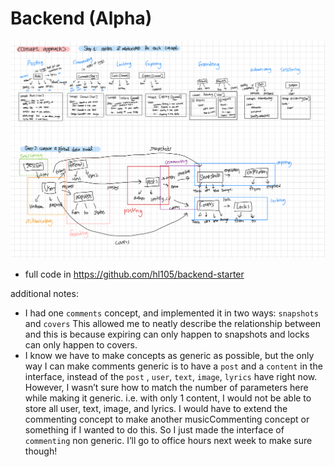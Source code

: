 # Backend (Alpha) 

![IMG_6069D1B9CA08-1.jpeg](../blog_assets/IMG_6069D1B9CA08-1.jpeg)

- full code in https://github.com/hl105/backend-starter

additional notes:

- I had one `comments` concept, and implemented it in two ways: `snapshots` and `covers` This allowed me to neatly describe the relationship between <snapshot and expiration> and <covers and locks> this is because expiring can only happen to snapshots and locks can only happen to covers.
- I know we have to make concepts as generic as possible, but the only way I can make comments generic is to have a `post` and a `content` in the interface, instead of the `post` , `user`,  `text`, `image`, `lyrics` have right now. However, I wasn’t sure how to match the number of parameters here while making it generic. i.e. with only 1 content, I would not be able to store all user, text, image, and lyrics. I would have to extend the commenting concept to make another musicCommenting concept or something if I wanted to do this. So I just made the interface of `commenting` non generic. I’ll go to office hours next week to make sure though!